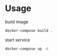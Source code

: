 # Usage

build image

```bash
docker-compose build .
```

start service

```bash
docker-compose up -d
```